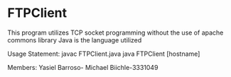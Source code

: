 # FTPClient
This program utilizes TCP socket programming without the use of apache commons library
Java is the language utilized

Usage Statement: 
javac FTPClient.java
java FTPClient [hostname]


Members:
Yasiel Barroso-
Michael Biichle-3331049
